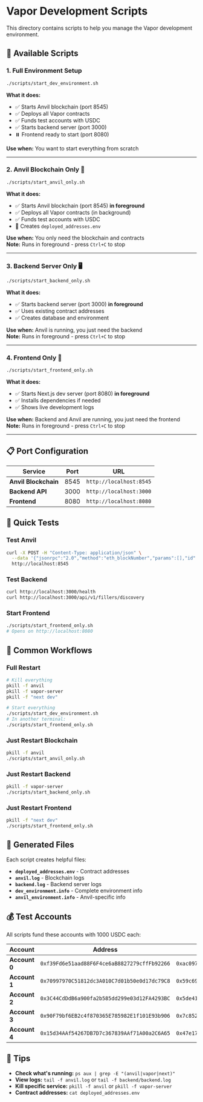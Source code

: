 # Vapor Development Scripts

This directory contains scripts to help you manage the Vapor development environment.

## 🚀 Available Scripts

### 1. **Full Environment Setup**
```bash
./scripts/start_dev_environment.sh
```
**What it does:**
- ✅ Starts Anvil blockchain (port 8545)
- ✅ Deploys all Vapor contracts
- ✅ Funds test accounts with USDC
- ✅ Starts backend server (port 3000)
- ⏸️ Frontend ready to start (port 8080)

**Use when:** You want to start everything from scratch

---

### 2. **Anvil Blockchain Only** 🔗
```bash
./scripts/start_anvil_only.sh
```
**What it does:**
- ✅ Starts Anvil blockchain (port 8545) **in foreground**
- ✅ Deploys all Vapor contracts (in background)
- ✅ Funds test accounts with USDC
- 📄 Creates `deployed_addresses.env`

**Use when:** You only need the blockchain and contracts  
**Note:** Runs in foreground - press `Ctrl+C` to stop

---

### 3. **Backend Server Only** 🖥️
```bash
./scripts/start_backend_only.sh
```
**What it does:**
- ✅ Starts backend server (port 3000) **in foreground**
- ✅ Uses existing contract addresses
- ✅ Creates database and environment

**Use when:** Anvil is running, you just need the backend  
**Note:** Runs in foreground - press `Ctrl+C` to stop

---

### 4. **Frontend Only** 📱
```bash
./scripts/start_frontend_only.sh
```
**What it does:**
- ✅ Starts Next.js dev server (port 8080) **in foreground**
- ✅ Installs dependencies if needed
- ✅ Shows live development logs

**Use when:** Backend and Anvil are running, you just need the frontend  
**Note:** Runs in foreground - press `Ctrl+C` to stop

---

## 📋 Port Configuration

| Service | Port | URL |
|---------|------|-----|
| **Anvil Blockchain** | 8545 | `http://localhost:8545` |
| **Backend API** | 3000 | `http://localhost:3000` |
| **Frontend** | 8080 | `http://localhost:8080` |

## 🧪 Quick Tests

### Test Anvil
```bash
curl -X POST -H "Content-Type: application/json" \
  --data '{"jsonrpc":"2.0","method":"eth_blockNumber","params":[],"id":1}' \
  http://localhost:8545
```

### Test Backend
```bash
curl http://localhost:3000/health
curl http://localhost:3000/api/v1/fillers/discovery
```

### Start Frontend
```bash
./scripts/start_frontend_only.sh
# Opens on http://localhost:8080
```

## 🔄 Common Workflows

### **Full Restart**
```bash
# Kill everything
pkill -f anvil
pkill -f vapor-server
pkill -f "next dev"

# Start everything
./scripts/start_dev_environment.sh
# In another terminal:
./scripts/start_frontend_only.sh
```

### **Just Restart Blockchain**
```bash
pkill -f anvil
./scripts/start_anvil_only.sh
```

### **Just Restart Backend**
```bash
pkill -f vapor-server
./scripts/start_backend_only.sh
```

### **Just Restart Frontend**
```bash
pkill -f "next dev"
./scripts/start_frontend_only.sh
```

## 📄 Generated Files

Each script creates helpful files:

- **`deployed_addresses.env`** - Contract addresses
- **`anvil.log`** - Blockchain logs  
- **`backend.log`** - Backend server logs
- **`dev_environment.info`** - Complete environment info
- **`anvil_environment.info`** - Anvil-specific info

## 💰 Test Accounts

All scripts fund these accounts with 1000 USDC each:

| Account | Address | Private Key |
|---------|---------|-------------|
| **Account 0** | `0xf39Fd6e51aad88F6F4ce6aB8827279cffFb92266` | `0xac0974bec39a17e36ba4a6b4d238ff944bacb478cbed5efcae784d7bf4f2ff80` |
| **Account 1** | `0x70997970C51812dc3A010C7d01b50e0d17dc79C8` | `0x59c6995e998f97a5a0044966f0945389dc9e86dae88c7a8412f4603b6b78690d` |
| **Account 2** | `0x3C44CdDdB6a900fa2b585dd299e03d12FA4293BC` | `0x5de4111afa1a4b94908f83103eb1f1706367c2e68ca870fc3fb9a804cdab365a` |
| **Account 3** | `0x90F79bf6EB2c4f870365E785982E1f101E93b906` | `0x7c852118294e51e653712a81e05800f419141751be58f605c371e15141b007a6` |
| **Account 4** | `0x15d34AAf54267DB7D7c367839AAf71A00a2C6A65` | `0x47e179ec197488593b187f80a00eb0da91f1b9d0b13f8733639f19c30a34926a` |

## 🎯 Tips

- **Check what's running:** `ps aux | grep -E "(anvil|vapor|next)"`
- **View logs:** `tail -f anvil.log` or `tail -f backend/backend.log`
- **Kill specific service:** `pkill -f anvil` or `pkill -f vapor-server`
- **Contract addresses:** `cat deployed_addresses.env`
